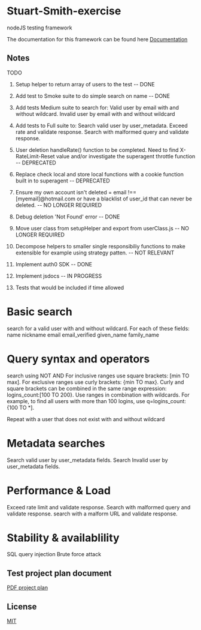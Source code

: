 # Stuart-Smith-exercise

nodeJS testing framework

 The documentation for this framework can be found here [Documentation](https://stuartvansmith.github.io/stuart-smith-exercise/)
  

## Notes

  

TODO
1. Setup helper to return array of users to the test -- DONE
2. Add test to Smoke suite to do simple search on name -- DONE 
3. Add tests Medium suite to search for: Valid user by email with and without wildcard. Invalid user by email with and without wildcard
4. Add	tests to Full suite to: Search valid user by user_metadata. Exceed rate and validate response. Search with malformed query and validate response.
5. User deletion handleRate() function to be completed. Need to find X-RateLimit-Reset value and/or investigate the superagent throttle function -- DEPRECATED
6. Replace check local and store local functions with a cookie function built in to superagent -- DEPRECATED

7. Ensure my own account isn't deleted = email !== [myemail]@hotmail.com or have a blacklist of user_id that can never be deleted. -- NO LONGER REQUIRED

8. Debug deletion 'Not Found' error -- DONE

9. Move user class from setupHelper and export from userClass.js -- NO LONGER REQUIRED

10. Decompose helpers to smaller single responsibiliy functions to make extensible for example using strategy patten. -- NOT RELEVANT
11. Implement auth0 SDK -- DONE
12. Implement jsdocs -- IN PROGRESS
13. Tests that would be included if time allowed

# Basic search
search for a valid user  with and without wildcard. For each of these fields:
name
nickname
email
email_verified
given_name
family_name


# Query syntax and operators
search using  NOT AND 
For inclusive ranges use square brackets: [min TO max].
For exclusive ranges use curly brackets: {min TO max}.
Curly and square brackets can be combined in the same range expression: logins_count:[100 TO 200}.
Use ranges in combination with wildcards. For example, to find all users with more than 100 logins, use q=logins_count:{100 TO *].

Repeat with a user that does not exist with and without wildcard
# Metadata searches
Search valid user by user_metadata fields. 
Search Invalid user by user_metadata fields. 


# Performance & Load
Exceed rate limit and validate response. 
Search with malformed query and validate response.
search with a malform URL and validate response.

# Stability & availablility
SQL query injection
Brute force attack

  

## Test project plan document

  

[PDF project plan](https://github.com/stuartvansmith/stuart-smith-exercise/blob/66d079776a5e1d3528cf42eb945e7faed41a0e4e/Documents/Search%20Engine%20Test%20Plan.pdf)

  
  
  

## License

[MIT](https://choosealicense.com/licenses/mit/)